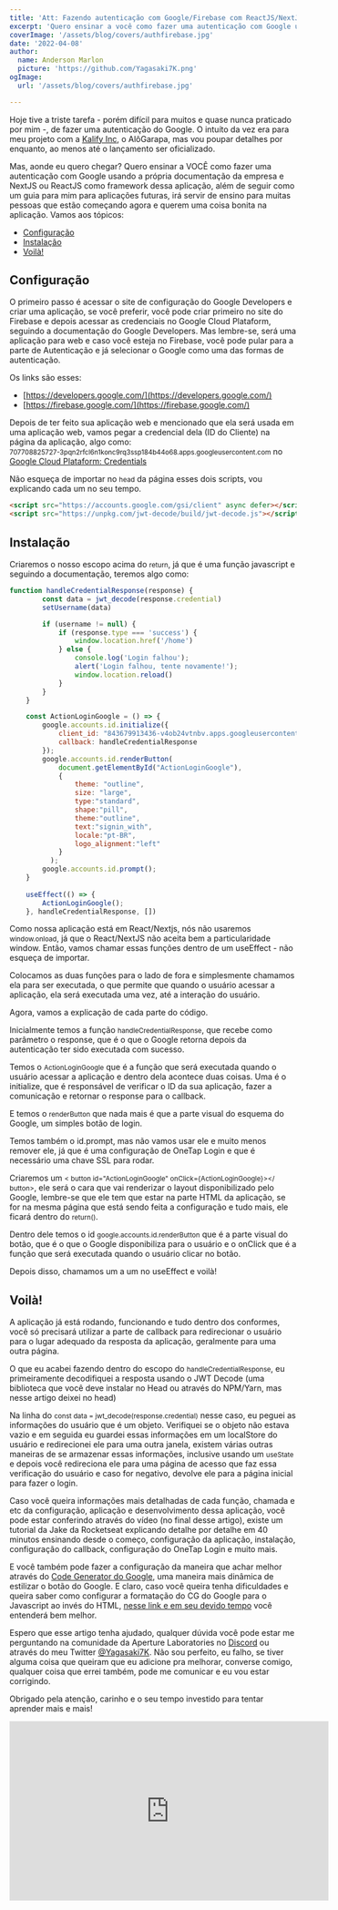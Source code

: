 ```yaml
---
title: 'Att: Fazendo autenticação com Google/Firebase com ReactJS/NextJS'
excerpt: 'Quero ensinar a você como fazer uma autenticação com Google usando a própria documentação da empresa e NextJS ou ReactJS como framework dessa aplicação, além de seguir como um guia para mim, irá seguir de ensino para muitas pessoas ...'
coverImage: '/assets/blog/covers/authfirebase.jpg'
date: '2022-04-08'
author:
  name: Anderson Marlon
  picture: 'https://github.com/Yagasaki7K.png'
ogImage:
  url: '/assets/blog/covers/authfirebase.jpg'

---
```


Hoje tive a triste tarefa - porém difícil para muitos e quase nunca praticado por mim -, de fazer uma autenticação do Google. O intuíto da vez era para meu projeto com a [Kalify Inc](https://kalify.netlify.com/), o AlôGarapa, mas vou poupar detalhes por enquanto, ao menos até o lançamento ser oficializado.

Mas, aonde eu quero chegar? Quero ensinar a VOCÊ como fazer uma autenticação com Google usando a própria documentação da empresa e NextJS ou ReactJS como framework dessa aplicação, além de seguir como um guia para mim para aplicações futuras, irá servir de ensino para muitas pessoas que estão começando agora e querem uma coisa bonita na aplicação. Vamos aos tópicos:

- [Configuração](#configuração)
- [Instalação](#instalação)
- [Voilà!](#Voilà!)

## Configuração
O primeiro passo é acessar o site de configuração do Google Developers e criar uma aplicação, se você preferir, você pode criar primeiro no site do Firebase e depois acessar as credenciais no Google Cloud Plataform, seguindo a documentação do Google Developers. Mas lembre-se, será uma aplicação para web e caso você esteja no Firebase, você pode pular para a parte de Autenticação e já selecionar o Google como uma das formas de autenticação.

Os links são esses: 
- [https://developers.google.com/](https://developers.google.com/)
- [https://firebase.google.com/](https://firebase.google.com/)

Depois de ter feito sua aplicação web e mencionado que ela será usada em uma aplicação web, vamos pegar a credencial dela (ID do Cliente) na página da aplicação, algo como: </br>
<small>707708825727-3pqn2rfcl6n1konc9rq3ssp184b44o68.apps.googleusercontent.com</small>
no [Google Cloud Plataform: Credentials](https://console.cloud.google.com/apis/credentials)

Não esqueça de importar no <small>head</small> da página esses dois scripts, vou explicando cada um no seu tempo.

```html
<script src="https://accounts.google.com/gsi/client" async defer></script>
<script src="https://unpkg.com/jwt-decode/build/jwt-decode.js"></script>
```

## Instalação
Criaremos o nosso escopo acima do <small>return</small>, já que é uma função javascript e seguindo a documentação, teremos algo como:

```javascript
function handleCredentialResponse(response) {
        const data = jwt_decode(response.credential)
        setUsername(data)

        if (username != null) {
            if (response.type === 'success') {
                window.location.href('/home')
            } else {
                console.log('Login falhou');
                alert('Login falhou, tente novamente!');
                window.location.reload()
            }
        }
    }

    const ActionLoginGoogle = () => {
        google.accounts.id.initialize({
            client_id: "843679913436-v4ob24vtnbv.apps.googleusercontent.com",
            callback: handleCredentialResponse
        });
        google.accounts.id.renderButton(
            document.getElementById("ActionLoginGoogle"),
            {   
                theme: "outline", 
                size: "large",
                type:"standard",
                shape:"pill",
                theme:"outline",
                text:"signin_with",
                locale:"pt-BR",
                logo_alignment:"left"
            }
          );
        google.accounts.id.prompt();
    }
    
    useEffect(() => {
        ActionLoginGoogle();
    }, handleCredentialResponse, [])
```

Como nossa aplicação está em React/Nextjs, nós não usaremos <small>window.onload</small>, já que o React/NextJS não aceita bem a particularidade window. Então, vamos chamar essas funções dentro de um useEffect - não esqueça de importar.

Colocamos as duas funções para o lado de fora e simplesmente chamamos ela para ser executada, o que permite que quando o usuário acessar a aplicação, ela será executada uma vez, até a interação do usuário.

Agora, vamos a explicação de cada parte do código.

Inicialmente temos a função <small>handleCredentialResponse</small>, que recebe como parâmetro o response, que é o que o Google retorna depois da autenticação ter sido executada com sucesso.

Temos o <small>ActionLoginGoogle</small> que é a função que será executada quando o usuário acessar a aplicação e dentro dela acontece duas coisas.
Uma é o initialize, que é responsável de verificar o ID da sua aplicação, fazer a comunicação e retornar o response para o callback.

E temos o <small>renderButton</small> que nada mais é que a parte visual do esquema do Google, um simples botão de login.

Temos também o id.prompt, mas não vamos usar ele e muito menos remover ele, já que é uma configuração de OneTap Login e que é necessário uma chave SSL para rodar.

Criaremos um <small>< button id="ActionLoginGoogle" onClick={ActionLoginGoogle}></ button></small>, ele será o cara que vai renderizar o layout disponibilizado pelo Google, lembre-se que ele tem que estar na parte HTML da aplicação, se for na mesma página que está sendo feita a configuração e tudo mais, ele ficará dentro do <small>return()</small>.

Dentro dele temos o id <small>google.accounts.id.renderButton</small> que é a parte visual do botão, que é o que o Google disponibiliza para o usuário e o onClick que é a função que será executada quando o usuário clicar no botão.

Depois disso, chamamos um a um no useEffect e voilà!

## Voilà!

A aplicação já está rodando, funcionando e tudo dentro dos conformes, você só precisará utilizar a parte de callback para redirecionar o usuário para o lugar adequado da resposta da aplicação, geralmente para uma outra página. 

O que eu acabei fazendo dentro do escopo do <small>handleCredentialResponse</small>, eu primeiramente decodifiquei a resposta usando o JWT Decode (uma biblioteca que você deve instalar no Head ou através do NPM/Yarn, mas nesse artigo deixei no head) 

Na linha do <small>const data = jwt_decode(response.credential)</small> nesse caso, eu peguei as informações do usuário que é um objeto. Verifiquei se o objeto não estava vazio e em seguida eu guardei essas informações em um localStore do usuário e redirecionei ele para uma outra janela, existem várias outras maneiras de se armazenar essas informações, inclusive usando um <small>useState</small> e depois você redireciona ele para uma página de acesso que faz essa verificação do usuário e caso for negativo, devolve ele para a página inicial para fazer o login.

Caso você queira informações mais detalhadas de cada função, chamada e etc da configuração, aplicação e desenvolvimento dessa aplicação, você pode estar conferindo através do vídeo (no final desse artigo), existe um tutorial da Jake da Rocketseat explicando detalhe por detalhe em 40 minutos ensinando desde o começo, configuração da aplicação, instalação, configuração do callback, configuração do OneTap Login e muito mais.

E você também pode fazer a configuração da maneira que achar melhor através do [Code Generator do Google](https://developers.google.com/identity/gsi/web/tools/configurator), uma maneira mais dinâmica de estilizar o botão do Google. E claro, caso você queira tenha dificuldades e queira saber como configurar a formatação do CG do Google para o Javascript ao invés do HTML, [nesse link e em seu devido tempo](https://youtu.be/92RkvBuIcts?t=1836) você entenderá bem melhor.

Espero que esse artigo tenha ajudado, qualquer dúvida você pode estar me perguntando na comunidade da Aperture Laboratories no [Discord](https://discord.gg/nyTRNSV) ou através do meu Twitter [@Yagasaki7K](https://twitter.com/Yagasaki7K). Não sou perfeito, eu falho, se tiver alguma coisa que queiram que eu adicione pra melhorar, converse comigo, qualquer coisa que errei também, pode me comunicar e eu vou estar corrigindo. 

Obrigado pela atenção, carinho e o seu tempo investido para tentar aprender mais e mais!

<div align="center">
<iframe width="560" height="315" src="https://www.youtube.com/embed/92RkvBuIcts" title="YouTube" frameborder="0" allow="accelerometer; autoplay; clipboard-write; encrypted-media; gyroscope; picture-in-picture" allowfullscreen></iframe>
</div>
